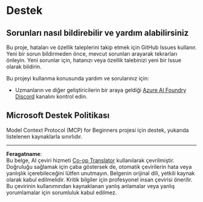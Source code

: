 <!--
CO_OP_TRANSLATOR_METADATA:
{
  "original_hash": "368870f8ab79f903ad80b6a985829516",
  "translation_date": "2025-09-17T22:17:01+00:00",
  "source_file": "SUPPORT.md",
  "language_code": "tr"
}
-->
# Destek

## Sorunları nasıl bildirebilir ve yardım alabilirsiniz  

Bu proje, hataları ve özellik taleplerini takip etmek için GitHub Issues kullanır. Yeni bir sorun bildirmeden önce, mevcut sorunları arayarak tekrarları önleyin. Yeni sorunlar için, hatanızı veya özellik talebinizi yeni bir Issue olarak bildirin.

Bu projeyi kullanma konusunda yardım ve sorularınız için:
- Uzmanların ve diğer geliştiricilerin bir araya geldiği [Azure AI Foundry Discord](https://discord.com/invite/ByRwuEEgH4) kanalını kontrol edin.

## Microsoft Destek Politikası  

Model Context Protocol (MCP) for Beginners projesi için destek, yukarıda listelenen kaynaklarla sınırlıdır.

---

**Feragatname**:  
Bu belge, AI çeviri hizmeti [Co-op Translator](https://github.com/Azure/co-op-translator) kullanılarak çevrilmiştir. Doğruluğu sağlamak için çaba göstersek de, otomatik çevirilerin hata veya yanlışlık içerebileceğini lütfen unutmayın. Belgenin orijinal dili, yetkili kaynak olarak kabul edilmelidir. Kritik bilgiler için profesyonel insan çevirisi önerilir. Bu çevirinin kullanımından kaynaklanan yanlış anlamalar veya yanlış yorumlamalar için sorumluluk kabul edilmez.